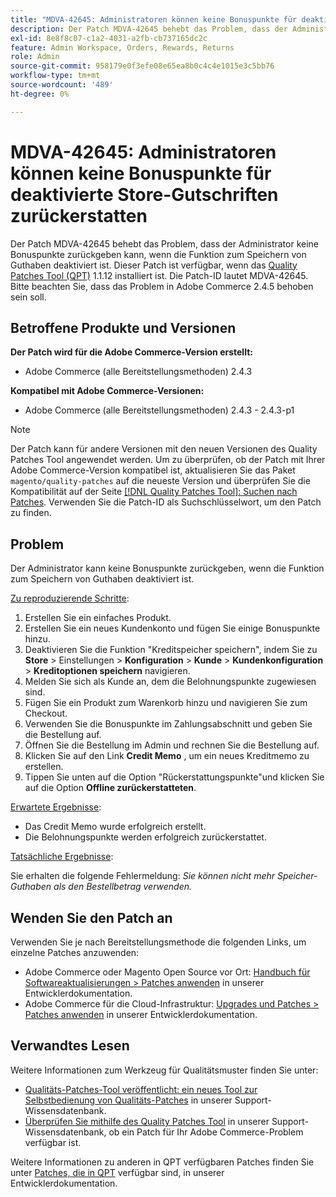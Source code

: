 ```yaml
---
title: "MDVA-42645: Administratoren können keine Bonuspunkte für deaktivierte Store-Gutschriften zurückerstatten."
description: Der Patch MDVA-42645 behebt das Problem, dass der Administrator keine Bonuspunkte zurückgeben kann, wenn die Funktion zum Speichern von Guthaben deaktiviert ist. Dieser Patch ist verfügbar, wenn das [Quality Patches Tool (QPT)](/help/announcements/adobe-commerce-announcements/magento-quality-patches-released-new-tool-to-self-serve-quality-patches.md) 1.1.12 installiert ist. Die Patch-ID lautet MDVA-42645. Bitte beachten Sie, dass das Problem in Adobe Commerce 2.4.5 behoben sein soll.
exl-id: 8e8f8c07-c1a2-4031-a2fb-cb737165dc2c
feature: Admin Workspace, Orders, Rewards, Returns
role: Admin
source-git-commit: 958179e0f3efe08e65ea8b0c4c4e1015e3c5bb76
workflow-type: tm+mt
source-wordcount: '489'
ht-degree: 0%

---
```


# MDVA-42645: Administratoren können keine Bonuspunkte für deaktivierte Store-Gutschriften zurückerstatten

Der Patch MDVA-42645 behebt das Problem, dass der Administrator keine Bonuspunkte zurückgeben kann, wenn die Funktion zum Speichern von Guthaben deaktiviert ist. Dieser Patch ist verfügbar, wenn das [Quality Patches Tool (QPT)](/help/announcements/adobe-commerce-announcements/magento-quality-patches-released-new-tool-to-self-serve-quality-patches.md) 1.1.12 installiert ist. Die Patch-ID lautet MDVA-42645. Bitte beachten Sie, dass das Problem in Adobe Commerce 2.4.5 behoben sein soll.

## Betroffene Produkte und Versionen

**Der Patch wird für die Adobe Commerce-Version erstellt:**

* Adobe Commerce (alle Bereitstellungsmethoden) 2.4.3

**Kompatibel mit Adobe Commerce-Versionen:**

* Adobe Commerce (alle Bereitstellungsmethoden) 2.4.3 - 2.4.3-p1

>[!NOTE]
>
>Der Patch kann für andere Versionen mit den neuen Versionen des Quality Patches Tool angewendet werden. Um zu überprüfen, ob der Patch mit Ihrer Adobe Commerce-Version kompatibel ist, aktualisieren Sie das Paket `magento/quality-patches` auf die neueste Version und überprüfen Sie die Kompatibilität auf der Seite [[!DNL Quality Patches Tool]: Suchen nach Patches](https://devdocs.magento.com/quality-patches/tool.html#patch-grid). Verwenden Sie die Patch-ID als Suchschlüsselwort, um den Patch zu finden.

## Problem

Der Administrator kann keine Bonuspunkte zurückgeben, wenn die Funktion zum Speichern von Guthaben deaktiviert ist.

<u>Zu reproduzierende Schritte</u>:

1. Erstellen Sie ein einfaches Produkt.
1. Erstellen Sie ein neues Kundenkonto und fügen Sie einige Bonuspunkte hinzu.
1. Deaktivieren Sie die Funktion &quot;Kreditspeicher speichern&quot;, indem Sie zu **Store** > Einstellungen > **Konfiguration** > **Kunde** > **Kundenkonfiguration** > **Kreditoptionen speichern** navigieren.
1. Melden Sie sich als Kunde an, dem die Belohnungspunkte zugewiesen sind.
1. Fügen Sie ein Produkt zum Warenkorb hinzu und navigieren Sie zum Checkout.
1. Verwenden Sie die Bonuspunkte im Zahlungsabschnitt und geben Sie die Bestellung auf.
1. Öffnen Sie die Bestellung im Admin und rechnen Sie die Bestellung auf.
1. Klicken Sie auf den Link **Credit Memo** , um ein neues Kreditmemo zu erstellen.
1. Tippen Sie unten auf die Option &quot;Rückerstattungspunkte&quot;und klicken Sie auf die Option **Offline zurückerstatteten**.

<u>Erwartete Ergebnisse</u>:

* Das Credit Memo wurde erfolgreich erstellt.
* Die Belohnungspunkte werden erfolgreich zurückerstattet.

<u>Tatsächliche Ergebnisse</u>:

Sie erhalten die folgende Fehlermeldung: *Sie können nicht mehr Speicher-Guthaben als den Bestellbetrag verwenden.*

## Wenden Sie den Patch an

Verwenden Sie je nach Bereitstellungsmethode die folgenden Links, um einzelne Patches anzuwenden:

* Adobe Commerce oder Magento Open Source vor Ort: [Handbuch für Softwareaktualisierungen > Patches anwenden](https://devdocs.magento.com/guides/v2.4/comp-mgr/patching/mqp.html) in unserer Entwicklerdokumentation.
* Adobe Commerce für die Cloud-Infrastruktur: [Upgrades und Patches > Patches anwenden](https://devdocs.magento.com/cloud/project/project-patch.html) in unserer Entwicklerdokumentation.

## Verwandtes Lesen

Weitere Informationen zum Werkzeug für Qualitätsmuster finden Sie unter:

* [Qualitäts-Patches-Tool veröffentlicht: ein neues Tool zur Selbstbedienung von Qualitäts-Patches](/help/announcements/adobe-commerce-announcements/magento-quality-patches-released-new-tool-to-self-serve-quality-patches.md) in unserer Support-Wissensdatenbank.
* [Überprüfen Sie mithilfe des Quality Patches Tool](/help/support-tools/patches-available-in-qpt-tool/check-patch-for-magento-issue-with-magento-quality-patches.md) in unserer Support-Wissensdatenbank, ob ein Patch für Ihr Adobe Commerce-Problem verfügbar ist.

Weitere Informationen zu anderen in QPT verfügbaren Patches finden Sie unter [Patches, die in QPT](https://devdocs.magento.com/quality-patches/tool.html#patch-grid) verfügbar sind, in unserer Entwicklerdokumentation.
